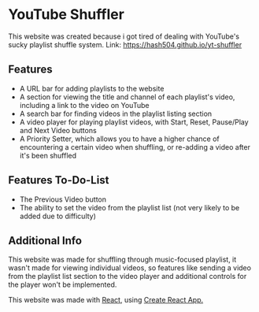 # YouTube Shuffler

This website was created because i got tired of dealing with YouTube's sucky playlist shuffle system.
Link: https://hash504.github.io/yt-shuffler

## Features

* A URL bar for adding playlists to the website
* A section for viewing the title and channel of each playlist's video, including a link to the video on YouTube
* A search bar for finding videos in the playlist listing section
* A video player for playing playlist videos, with Start, Reset, Pause/Play and Next Video buttons
* A Priority Setter, which allows you to have a higher chance of encountering a certain video when shuffling, or re-adding a video after it's been shuffled

## Features To-Do-List

* The Previous Video button
* The ability to set the video from the playlist list (not very likely to be added due to difficulty)

## Additional Info

This website was made for shuffling through music-focused playlist, it wasn't made for viewing individual videos,
so features like sending a video from the playlist list section to the video player and additional controls for the player won't be implemented.

This website was made with [React](https://react.dev), using [Create React App.](https://create-react-app.dev)